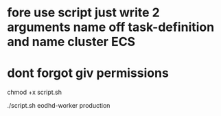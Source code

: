 # fore use script just write 2 arguments name off task-definition and name cluster ECS
# dont forgot giv permissions  
chmod +x script.sh

./script.sh eodhd-worker production
